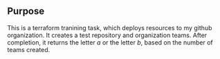 ## Purpose
This is a terraform tranining task, which deploys resources to my github organization. It creates a test repository and organization teams. After completion, it returns the letter *a* or the letter *b*, based on the number of teams created.
